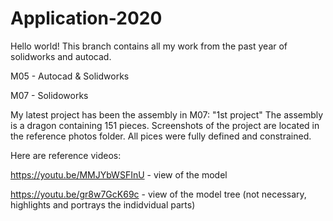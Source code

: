 # Application-2020
Hello world!
This branch contains all my work from the past year of solidworks and autocad. 

M05 - Autocad & Solidworks

M07 - Solidoworks

My latest project  has been the assembly in M07: "1st project"
The assembly is a dragon containing 151 pieces. Screenshots of the project are located in the reference photos folder. All pices were fully defined and constrained. 

Here are reference videos:

https://youtu.be/MMJYbWSFInU - view of the model

https://youtu.be/gr8w7GcK69c - view of the model tree (not necessary, highlights and portrays the indidvidual parts)
